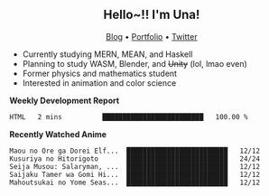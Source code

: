 <h2 align="center">
  Hello~!! I'm Una!
</h2>

<p align="center">
  <a href="https://anarchy.website/">Blog</a> &bull;
  <a href="https://una-ada.github.io/">Portfolio</a> &bull;
  <a href="https://twitter.com/xn__z7x">Twitter</a>
</p>

- Currently studying MERN, MEAN, and Haskell
- Planning to study WASM, Blender, and ~~Unity~~ (lol, lmao even)
- Former physics and mathematics student
- Interested in animation and color science

**Weekly Development Report**

<!--START_SECTION:waka-->

```txt
HTML   2 mins          █████████████████████████   100.00 %
```

<!--END_SECTION:waka-->

**Recently Watched Anime**

<!-- RECENT-ANIME:START -->

    Maou no Ore ga Dorei Elf...  █████████████████████████   12/12
    Kusuriya no Hitorigoto       █████████████████████████   24/24
    Seija Musou: Salaryman, ...  █████████████████████████   12/12
    Saijaku Tamer wa Gomi Hi...  █████████████████████████   12/12
    Mahoutsukai no Yome Seas...  █████████████████████████   12/12
<!-- RECENT-ANIME:END -->
